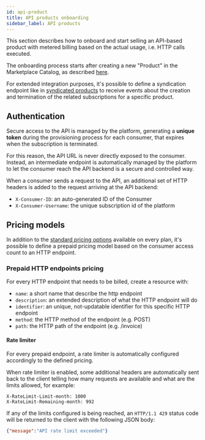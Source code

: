 ```yaml
---
id: api-product
title: API products onboarding
sidebar_label: API products
---
```


This section describes how to onboard and start selling an API-based
product with metered billing based on the actual usage, i.e. HTTP calls
executed.

The onboarding process starts after creating a new "Product" in the Marketplace
Catalog, as described [here](onboarding.md#applications-catalogue).

For extended integration purposes, it's possible to define a syndication
endpoint like in [syndicated products](syndication.md) to receive events about
the creation and termination of the related subscriptions for a specific
product.

## Authentication

Secure access to the API is managed by the platform, generating a **unique
token** during the provisioning process for each consumer, that expires when the
subscription is terminated.

For this reason, the API URL is never directly exposed to the consumer. Instead,
an intermediate endpoint is automatically managed by the platform to let the
consumer reach the API backend is a secure and controlled way.

When a consumer sends a request to the API, an additional set of HTTP headers is
added to the request arriving at the API backend:

* `X-Consumer-ID`: an auto-generated ID of the Consumer
* `X-Consumer-Username`: the unique subscription id of the platform

## Pricing models

In addition to the [standard pricing
options](onboarding.md#available-pricing-models) available on every plan, it's
possible to define a prepaid pricing model based on the consumer access count
to an HTTP endpoint.

### Prepaid HTTP endpoints pricing

For every HTTP endpoint that needs to be billed, create a resource with:

* `name`: a short name that describe the http endpoint
* `description`: an extended description of what the HTTP endpoint will do
* `identifier`: an unique, not-updatable identifier for this specific HTTP
  endpoint
* `method`: the HTTP method of the endpoint (e.g. POST)
* `path`: the HTTP path of the endpoint (e.g. /invoice)

#### Rate limiter

For every prepaid endpoint, a rate limiter is automatically configured
accordingly to the defined pricing.

When rate limiter is enabled, some additional headers are automatically sent
back to the client telling how many requests are available and what are the
limits allowed, for example:

```http
X-RateLimit-Limit-month: 1000
X-RateLimit-Remaining-month: 992
```

If any of the limits configured is being reached, an `HTTP/1.1 429` status code
will be returned to the client with the following JSON body:

```json
{"message":"API rate limit exceeded"}
```
